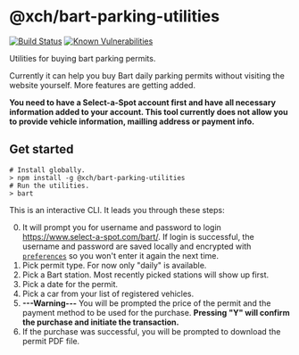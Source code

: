 # @xch/bart-parking-utilities

[![Build Status](https://travis-ci.com/Zodiase/bart-parking-utilities.svg?branch=master)](https://travis-ci.com/Zodiase/bart-parking-utilities)
[![Known Vulnerabilities](https://snyk.io/test/github/Zodiase/bart-parking-utilities/badge.svg?targetFile=package.json)](https://snyk.io/test/github/Zodiase/bart-parking-utilities?targetFile=package.json)

Utilities for buying bart parking permits.

Currently it can help you buy Bart daily parking permits without visiting the website yourself. More features are getting added.

**You need to have a Select-a-Spot account first and have all necessary information added to your account. This tool currently does not allow you to provide vehicle information, mailling address or payment info.**

## Get started

```Shell
# Install globally.
> npm install -g @xch/bart-parking-utilities
# Run the utilities.
> bart
```

This is an interactive CLI. It leads you through these steps:

0. It will prompt you for username and password to login https://www.select-a-spot.com/bart/.
    If login is successful, the username and password are saved locally and encrypted with [`preferences`](https://www.npmjs.com/package/preferences) so you won't enter it again the next time.
1. Pick permit type. For now only "daily" is available.
2. Pick a Bart station. Most recently picked stations will show up first.
3. Pick a date for the permit.
4. Pick a car from your list of registered vehicles.
5. **---Warning---** You will be prompted the price of the permit and the payment method to be used for the purchase.
    **Pressing "Y" will confirm the purchase and initiate the transaction.**
6. If the purchase was successful, you will be prompted to download the permit PDF file.

